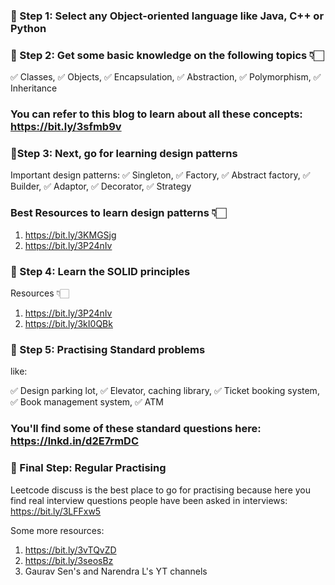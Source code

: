 ### 🚨 Step 1: Select any Object-oriented language like Java, C++ or Python

### 🚨 Step 2: Get some basic knowledge on the following topics 👇🏻

✅ Classes, 
✅ Objects, 
✅ Encapsulation, 
✅ Abstraction, 
✅ Polymorphism, 
✅ Inheritance

### You can refer to this blog to learn about all these concepts: https://bit.ly/3sfmb9v

### 🚨Step 3: Next, go for learning design patterns

Important design patterns:
✅ Singleton, 
✅ Factory, 
✅ Abstract factory, 
✅ Builder, 
✅ Adaptor, 
✅ Decorator, 
✅ Strategy

### Best Resources to learn design patterns 👇🏻
1. https://bit.ly/3KMGSjg
2. https://bit.ly/3P24nIv

### 🚨 Step 4: Learn the SOLID principles
Resources 👇🏻
1. https://bit.ly/3P24nIv
2. https://bit.ly/3kI0QBk

### 🚨 Step 5: Practising Standard problems
 like:

✅ Design parking lot, 
✅ Elevator, caching library, 
✅ Ticket booking system, 
✅ Book management system, 
✅ ATM

### You'll find some of these standard questions here: https://lnkd.in/d2E7rmDC

### 🚨 Final Step: Regular Practising

Leetcode discuss is the best place to go for practising because here you find real interview questions people have been asked in interviews: https://bit.ly/3LFFxw5

Some more resources:
1. https://bit.ly/3vTQvZD
2. https://bit.ly/3seosBz
3. Gaurav Sen's and Narendra L's YT channels
